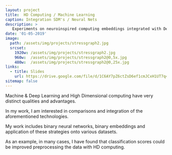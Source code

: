 ```yaml
---
layout: project
title:  HD Computing / Machine Learning
caption: Integration SDM's / Neural Nets
description: >
   Experiments on neuroinspired computing embeddings integrated with Deep and Machine Learning
date: '01-05-2019'
image: 
  path: /assets/img/projects/stressgraph2.jpg
  srcset: 
    1920w: /assets/img/projects/stressgraph2.jpg
    960w:  /assets/img/projects/stressgraph2@0,5x.jpg
    480w:  /assets/img/projects/stressgraph2@0,25x.jpg
links:
  - title: Slides
    url: https://drive.google.com/file/d/1C6AY7pZ6ctZsD6ef1cmJCxH1UT7q4R7m/view?usp=sharing
sitemap: false
---
```


Machine & Deep Learning and High Dimensional computing have very distinct qualities and advantages. 

In my work, I am interested in comparisons and integration of the
 aforementioned technologies.

My work includes binary neural networks, binary embeddings and application of these 
strategies onto various datasets.

As an example,  in many cases, I have found that classification scores could be improved
preprocessing the data with HD computing. 

